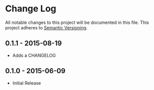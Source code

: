 # Change Log
All notable changes to this project will be documented in this file.
This project adheres to [Semantic Versioning](http://semver.org/).

## 0.1.1 - 2015-08-19
* Adds a CHANGELOG

## 0.1.0 - 2015-06-09
* Initial Release
